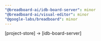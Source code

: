 ```yaml
---
"@breadboard-ai/idb-board-server": minor
"@breadboard-ai/visual-editor": minor
"@google-labs/breadboard": minor
---
```


[project-store] -> [idb-board-server]
